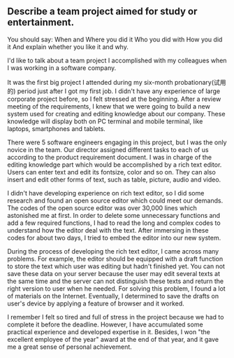 ## Describe a team project aimed for study or entertainment.
You should say:
When and Where you did it
Who you did with
How you did it
And explain whether you like it and why.

I'd like to talk about a team project I accomplished with my colleagues when I was working in a software company. 

It was the first big project I attended during my six-month probationary(试用的) period just after I got my first job. I didn't have any experience of large corporate project before, so I felt stressed at the beginning. After a review meeting of the requirements, I knew that we were going to build a new system used for creating and editing knowledge about our company. These knowledge will display both on PC terminal and mobile terminal, like laptops, smartphones and tablets.

There were 5 software engineers engaging in this project, but I was the only novice in the team. Our director assigned different tasks to each of us according to the product requirement document. I was in charge of the editing knowledge part which would be accomplished by a rich text editor. Users can enter text and edit its fontsize, color and so on. They can also insert and edit other forms of text, such as table, picture, audio and video. 

I didn't have developing experience on rich text editor, so I did some research and found an open source editor which could meet our demands. The codes of the open source editor was over 30,000 lines which astonished me at first. In order to delete some unnecessary functions and add a few required functions, I had to read the long and complex codes to understand how the editor deal with the text. After immersing in these codes for about two days, I tried to embed the editor into our new system. 

During the process of developing the rich text editor, I came across many problems. For example, the editor should be equipped with a draft function to store the text which user was editing but hadn't finished yet. You can not save these data on your server because the user may edit several texts at the same time and the server can not distinguish these texts and return the right version to user when he needed. For solving this problem, I found a lot of materials on the Internet. Eventually, I determined to save the drafts on user's device by applying a feature of browser and it worked.

I remember I felt so tired and full of stress in the project because we had to complete it before the deadline. However, I have accumulated some practical experience and developed expertise in it. Besides, I won "the excellent employee of the year" award at the end of that year, and it gave me a great sense of personal achievement.


